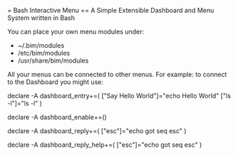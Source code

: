 = Bash Interactive Menu
== A Simple Extensible Dashboard and Menu System written in Bash

You can place your own menu modules under: 

- ~/.bim/modules
- /etc/bim/modules
- /usr/share/bim/modules

All your menus can be connected to other menus. For example: to connect to the Dashboard you might use: 

declare -A dashboard_entry+=(
   ["Say Hello World"]="echo Hello World"
   ["ls -l"]="ls -l"
)

declare -A dashboard_enable+=()

declare -A dashboard_reply+=(
   ["esc"]="echo got seq esc"
)

declare -A dashboard_reply_help+=(
   ["esc"]="echo got seq esc"
)

